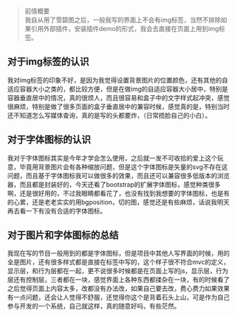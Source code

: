 >前情概要<br/>
我自从用了雪碧图之后，一般我写的界面上不会有img标签，当然不排除如果引用外部插件，安装插件demo的形式，我会去直接在页面上用到img标签。

## 对于img标签的认识
我对img标签的印象不好，是因为我觉得设置背景图片的位置颜色，还有其他的自适应容器大小之类的，都比较方便，但是在做img的自适应容器大小居中，特别是容器垂直居中的情况，真的很烦人，而且很容易和盒子中的文字样式起冲突，感觉很麻烦，特别是做了很多页面的盒子垂直居中的兼容时候，感觉真的是，特别当时还不知道怎么写媒体查询，真的是写的头都要炸，（日常捂脸自己的小白）。<br/>

## 对于字体图标的认识
我对于字体图标其实是今年才学会怎么使用，之后就一发不可收拾的爱上这个玩意，毕竟用背景图片会有各种缩放问题，但是这个字体图标是矢量的svg不存在这问题，而且基于字体图标我可以做很多的效果，而且还可以兼容很多低版本的浏览器，而且都是封装好的，今天还看了bootstrap的扩展字体图标，感觉种类很多啊，还是很好用的，不过我眼睛都看花了，也没有找到我想要的字体图标，也是有的心累，还是老老实实的用bgposition，切的图，感觉还是有些麻烦，话说我明天再去看一下有没有合适的字体图标。

## 对于图片和字体图标的总结
我现在写的节目一般用到的都是字体图标，但是项目中其他人写界面的时候，用的全是图片，还有很多样式都是直接在标签中写的，这个样子很不符合mvc的定义，显示层，和行为层都在一起，更不说很多时候都是在页面上写的js，显示层，行为层还有控制层，三者都在一块，感觉界面上各种东西都揉杂在一块，有的时候看了之后觉得页面上内容太多，改都没有办法改，如果自己要去改，费心费力如果效果有一点问题，还会让人觉得不舒服，还觉得你这个是背着石头上山，可是作为自己参与开发的一个系统，自己就这样，真的随意好吗，有些茫然。
